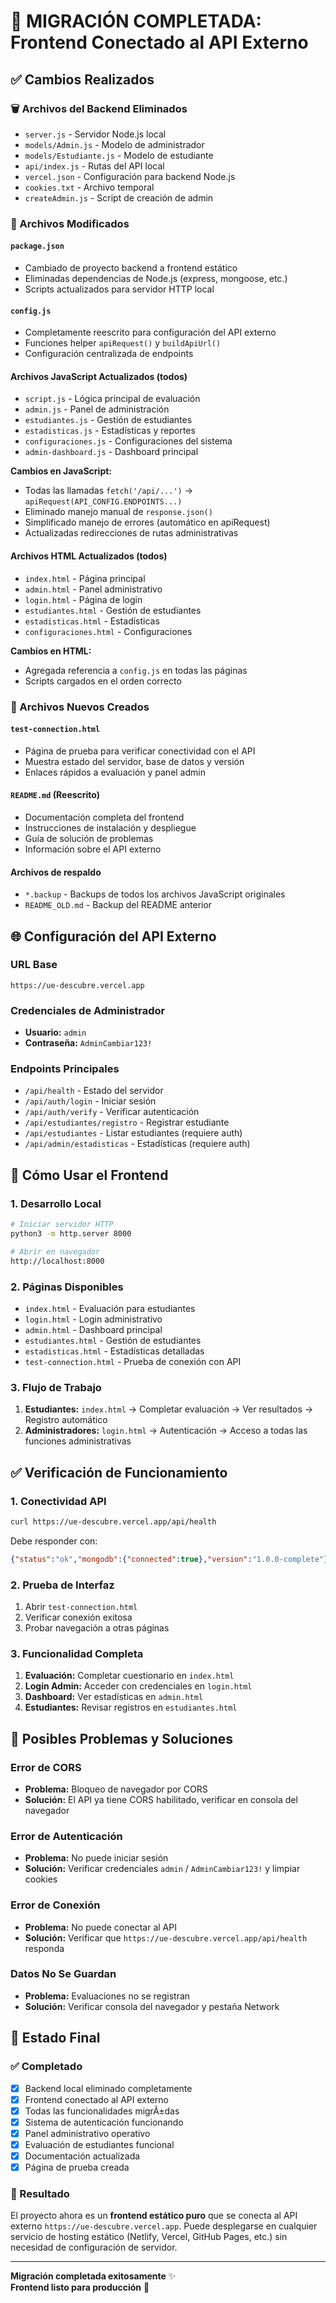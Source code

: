 # 🎉 MIGRACIÓN COMPLETADA: Frontend Conectado al API Externo

## ✅ Cambios Realizados

### 🗑️ Archivos del Backend Eliminados
- `server.js` - Servidor Node.js local
- `models/Admin.js` - Modelo de administrador
- `models/Estudiante.js` - Modelo de estudiante  
- `api/index.js` - Rutas del API local
- `vercel.json` - Configuración para backend Node.js
- `cookies.txt` - Archivo temporal
- `createAdmin.js` - Script de creación de admin

### 🔧 Archivos Modificados

#### `package.json`
- Cambiado de proyecto backend a frontend estático
- Eliminadas dependencias de Node.js (express, mongoose, etc.)
- Scripts actualizados para servidor HTTP local

#### `config.js`
- Completamente reescrito para configuración del API externo
- Funciones helper `apiRequest()` y `buildApiUrl()`
- Configuración centralizada de endpoints

#### Archivos JavaScript Actualizados (todos)
- `script.js` - Lógica principal de evaluación
- `admin.js` - Panel de administración
- `estudiantes.js` - Gestión de estudiantes
- `estadisticas.js` - Estadísticas y reportes
- `configuraciones.js` - Configuraciones del sistema
- `admin-dashboard.js` - Dashboard principal

**Cambios en JavaScript:**
- Todas las llamadas `fetch('/api/...')` → `apiRequest(API_CONFIG.ENDPOINTS...)`
- Eliminado manejo manual de `response.json()`
- Simplificado manejo de errores (automático en apiRequest)
- Actualizadas redirecciones de rutas administrativas

#### Archivos HTML Actualizados (todos)
- `index.html` - Página principal
- `admin.html` - Panel administrativo
- `login.html` - Página de login
- `estudiantes.html` - Gestión de estudiantes
- `estadisticas.html` - Estadísticas
- `configuraciones.html` - Configuraciones

**Cambios en HTML:**
- Agregada referencia a `config.js` en todas las páginas
- Scripts cargados en el orden correcto

### 📄 Archivos Nuevos Creados

#### `test-connection.html`
- Página de prueba para verificar conectividad con el API
- Muestra estado del servidor, base de datos y versión
- Enlaces rápidos a evaluación y panel admin

#### `README.md` (Reescrito)
- Documentación completa del frontend
- Instrucciones de instalación y despliegue
- Guía de solución de problemas
- Información sobre el API externo

#### Archivos de respaldo
- `*.backup` - Backups de todos los archivos JavaScript originales
- `README_OLD.md` - Backup del README anterior

## 🌐 Configuración del API Externo

### URL Base
```
https://ue-descubre.vercel.app
```

### Credenciales de Administrador
- **Usuario:** `admin`
- **Contraseña:** `AdminCambiar123!`

### Endpoints Principales
- `/api/health` - Estado del servidor
- `/api/auth/login` - Iniciar sesión
- `/api/auth/verify` - Verificar autenticación
- `/api/estudiantes/registro` - Registrar estudiante
- `/api/estudiantes` - Listar estudiantes (requiere auth)
- `/api/admin/estadisticas` - Estadísticas (requiere auth)

## 🚀 Cómo Usar el Frontend

### 1. Desarrollo Local
```bash
# Iniciar servidor HTTP
python3 -m http.server 8000

# Abrir en navegador
http://localhost:8000
```

### 2. Páginas Disponibles
- `index.html` - Evaluación para estudiantes
- `login.html` - Login administrativo
- `admin.html` - Dashboard principal
- `estudiantes.html` - Gestión de estudiantes
- `estadisticas.html` - Estadísticas detalladas
- `test-connection.html` - Prueba de conexión con API

### 3. Flujo de Trabajo
1. **Estudiantes:** `index.html` → Completar evaluación → Ver resultados → Registro automático
2. **Administradores:** `login.html` → Autenticación → Acceso a todas las funciones administrativas

## ✅ Verificación de Funcionamiento

### 1. Conectividad API
```bash
curl https://ue-descubre.vercel.app/api/health
```
Debe responder con:
```json
{"status":"ok","mongodb":{"connected":true},"version":"1.0.0-complete"}
```

### 2. Prueba de Interfaz
1. Abrir `test-connection.html`
2. Verificar conexión exitosa
3. Probar navegación a otras páginas

### 3. Funcionalidad Completa
1. **Evaluación:** Completar cuestionario en `index.html`
2. **Login Admin:** Acceder con credenciales en `login.html`
3. **Dashboard:** Ver estadísticas en `admin.html`
4. **Estudiantes:** Revisar registros en `estudiantes.html`

## 🐛 Posibles Problemas y Soluciones

### Error de CORS
- **Problema:** Bloqueo de navegador por CORS
- **Solución:** El API ya tiene CORS habilitado, verificar en consola del navegador

### Error de Autenticación
- **Problema:** No puede iniciar sesión
- **Solución:** Verificar credenciales `admin` / `AdminCambiar123!` y limpiar cookies

### Error de Conexión
- **Problema:** No puede conectar al API
- **Solución:** Verificar que `https://ue-descubre.vercel.app/api/health` responda

### Datos No Se Guardan
- **Problema:** Evaluaciones no se registran
- **Solución:** Verificar consola del navegador y pestaña Network

## 🎯 Estado Final

### ✅ Completado
- [x] Backend local eliminado completamente
- [x] Frontend conectado al API externo
- [x] Todas las funcionalidades migrÃ±das
- [x] Sistema de autenticación funcionando
- [x] Panel administrativo operativo
- [x] Evaluación de estudiantes funcional
- [x] Documentación actualizada
- [x] Página de prueba creada

### 🎉 Resultado
El proyecto ahora es un **frontend estático puro** que se conecta al API externo `https://ue-descubre.vercel.app`. Puede desplegarse en cualquier servicio de hosting estático (Netlify, Vercel, GitHub Pages, etc.) sin necesidad de configuración de servidor.

---

**Migración completada exitosamente** ✨  
**Frontend listo para producción** 🚀
